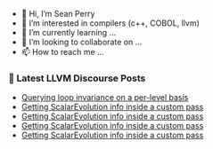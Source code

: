- 👋 Hi, I’m Sean Perry
- 👀 I’m interested in compilers (c++, COBOL, llvm)
- 🌱 I’m currently learning ...
- 💞️ I’m looking to collaborate on ...
- 📫 How to reach me ...

<!---
s66perry/s66perry is a ✨ special ✨ repository because its `README.md` (this file) appears on your GitHub profile.
You can click the Preview link to take a look at your changes.
--->
### 📕 Latest LLVM Discourse Posts

<!-- DISCOURSE-LLVM:START -->
- [Querying loop invariance on a per-level basis](https://discourse.llvm.org/t/querying-loop-invariance-on-a-per-level-basis/74300#post_1)
- [Getting ScalarEvolution info inside a custom pass](https://discourse.llvm.org/t/getting-scalarevolution-info-inside-a-custom-pass/74299#post_4)
- [Getting ScalarEvolution info inside a custom pass](https://discourse.llvm.org/t/getting-scalarevolution-info-inside-a-custom-pass/74299#post_3)
- [Getting ScalarEvolution info inside a custom pass](https://discourse.llvm.org/t/getting-scalarevolution-info-inside-a-custom-pass/74299#post_2)
- [Getting ScalarEvolution info inside a custom pass](https://discourse.llvm.org/t/getting-scalarevolution-info-inside-a-custom-pass/74299#post_1)
<!-- DISCOURSE-LLVM:END -->

